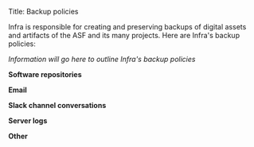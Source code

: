 Title: Backup policies

Infra is responsible for creating and preserving backups of digital assets and artifacts of the ASF and its many projects. Here are Infra's backup policies:

_Information will go here to outline Infra's backup policies_

**Software repositories**


**Email**



**Slack channel conversations**


**Server logs**


**Other**

